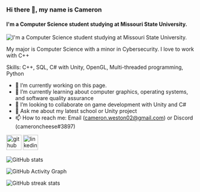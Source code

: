 ### Hi there 👋, my name is Cameron
#### I'm a Computer Science student studying at Missouri State University.
![I'm a Computer Science student studying at Missouri State University.](![github](/images/banner.png))

My major is Computer Science with a minor in Cybersecurity. I love to work with C++

Skills: C++, SQL, C# with Unity, OpenGL, Multi-threaded programming, Python

- 🔭 I’m currently working on this page. 
- 🌱 I’m currently learning about computer graphics, operating systems, and software quality assurance  
- 👯 I’m looking to collaborate on game development with Unity and C# 
- 💬 Ask me about my latest school or Unity project 
- 📫 How to reach me: Email (cameron.weston02@gmail.com) or Discord (cameroncheese#3897) 


[<img src='https://cdn.jsdelivr.net/npm/simple-icons@3.0.1/icons/github.svg' alt='github' height='40'>](https://github.com/20cameronw)  [<img src='https://cdn.jsdelivr.net/npm/simple-icons@3.0.1/icons/linkedin.svg' alt='linkedin' height='40'>](https://www.linkedin.com/in/www.linkedin.com/in/cameron-weston-b9b399212/)  

![GitHub stats](https://github-readme-stats.vercel.app/api?username=20cameronw&show_icons=true&count_private=true)  

![GitHub Activity Graph](https://activity-graph.herokuapp.com/graph?username=20cameronw)  

![GitHub streak stats](https://github-readme-streak-stats.herokuapp.com/?user=20cameronw)  
